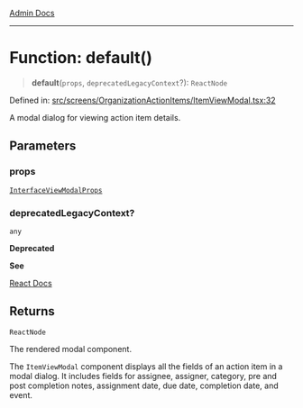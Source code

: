 [Admin Docs](/)

***

# Function: default()

> **default**(`props`, `deprecatedLegacyContext`?): `ReactNode`

Defined in: [src/screens/OrganizationActionItems/ItemViewModal.tsx:32](https://github.com/abhassen44/talawa-admin/blob/bb7b6d5252385a81ad100b897eb0cba4f7ba10d2/src/screens/OrganizationActionItems/ItemViewModal.tsx#L32)

A modal dialog for viewing action item details.

## Parameters

### props

[`InterfaceViewModalProps`](../interfaces/InterfaceViewModalProps.md)

### deprecatedLegacyContext?

`any`

**Deprecated**

**See**

[React Docs](https://legacy.reactjs.org/docs/legacy-context.html#referencing-context-in-lifecycle-methods)

## Returns

`ReactNode`

The rendered modal component.

The `ItemViewModal` component displays all the fields of an action item in a modal dialog.
It includes fields for assignee, assigner, category, pre and post completion notes, assignment date, due date, completion date, and event.
